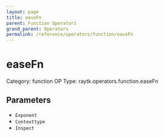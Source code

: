 ```yaml
---
layout: page
title: easeFn
parent: Function Operators
grand_parent: Operators
permalink: /reference/operators/function/easeFn
---
```


# easeFn

Category: function
OP Type: raytk.operators.function.easeFn



## Parameters

* `Exponent`
* `Contexttype`
* `Inspect`